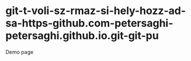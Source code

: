 # git-t-voli-sz-rmaz-si-hely-hozz-ad-sa-https-github.com-petersaghi-petersaghi.github.io.git-git-pu
Demo page
